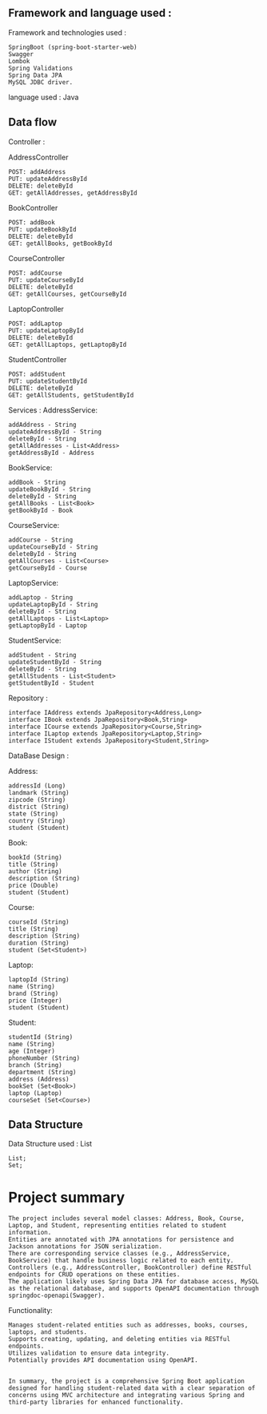 

## Framework and language used :

Framework and  technologies used : 
   
    SpringBoot (spring-boot-starter-web)
    Swagger
    Lombok
    Spring Validations
    Spring Data JPA
    MySQL JDBC driver.


language used :      Java

## Data flow
Controller : 

 AddressController

    POST: addAddress
    PUT: updateAddressById
    DELETE: deleteById
    GET: getAllAddresses, getAddressById

BookController

    POST: addBook
    PUT: updateBookById
    DELETE: deleteById
    GET: getAllBooks, getBookById

CourseController

    POST: addCourse
    PUT: updateCourseById
    DELETE: deleteById
    GET: getAllCourses, getCourseById

LaptopController

    POST: addLaptop
    PUT: updateLaptopById
    DELETE: deleteById
    GET: getAllLaptops, getLaptopById

StudentController

    POST: addStudent
    PUT: updateStudentById
    DELETE: deleteById
    GET: getAllStudents, getStudentById


Services : 
 AddressService:

    addAddress - String
    updateAddressById - String
    deleteById - String
    getAllAddresses - List<Address>
    getAddressById - Address

BookService:

    addBook - String
    updateBookById - String
    deleteById - String
    getAllBooks - List<Book>
    getBookById - Book

CourseService:

    addCourse - String
    updateCourseById - String
    deleteById - String
    getAllCourses - List<Course>
    getCourseById - Course

LaptopService:

    addLaptop - String
    updateLaptopById - String
    deleteById - String
    getAllLaptops - List<Laptop>
    getLaptopById - Laptop

StudentService:

    addStudent - String
    updateStudentById - String
    deleteById - String
    getAllStudents - List<Student>
    getStudentById - Student


           
Repository : 

    interface IAddress extends JpaRepository<Address,Long>
    interface IBook extends JpaRepository<Book,String>
    interface ICourse extends JpaRepository<Course,String>
    interface ILaptop extends JpaRepository<Laptop,String>
    interface IStudent extends JpaRepository<Student,String>

    


DataBase Design :

Address:

    addressId (Long)
    landmark (String)
    zipcode (String)
    district (String)
    state (String)
    country (String)
    student (Student)

Book:

    bookId (String)
    title (String)
    author (String)
    description (String)
    price (Double)
    student (Student)


Course:

    courseId (String)
    title (String)
    description (String)
    duration (String)
    student (Set<Student>)


Laptop:

    laptopId (String)
    name (String)
    brand (String)
    price (Integer)
    student (Student)

Student:

    studentId (String)
    name (String)
    age (Integer)
    phoneNumber (String)
    branch (String)
    department (String)
    address (Address)
    bookSet (Set<Book>)
    laptop (Laptop)
    courseSet (Set<Course>)




## Data Structure
Data Structure used : List    

    List;
    Set;
   

# Project summary

    The project includes several model classes: Address, Book, Course, Laptop, and Student, representing entities related to student information.
    Entities are annotated with JPA annotations for persistence and Jackson annotations for JSON serialization.
    There are corresponding service classes (e.g., AddressService, BookService) that handle business logic related to each entity.
    Controllers (e.g., AddressController, BookController) define RESTful endpoints for CRUD operations on these entities.
    The application likely uses Spring Data JPA for database access, MySQL as the relational database, and supports OpenAPI documentation through springdoc-openapi(Swagger).

Functionality:

    Manages student-related entities such as addresses, books, courses, laptops, and students.
    Supports creating, updating, and deleting entities via RESTful endpoints.
    Utilizes validation to ensure data integrity.
    Potentially provides API documentation using OpenAPI.


    In summary, the project is a comprehensive Spring Boot application designed for handling student-related data with a clear separation of concerns using MVC architecture and integrating various Spring and third-party libraries for enhanced functionality.